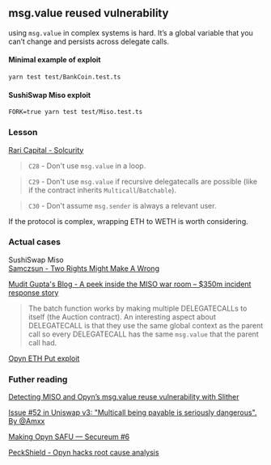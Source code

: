 ## msg.value reused vulnerability

using `msg.value` in complex systems is hard. It’s a global variable that you can’t change and persists across delegate calls.

#### Minimal example of exploit  
`yarn test test/BankCoin.test.ts`

#### SushiSwap Miso exploit      
`FORK=true yarn test test/Miso.test.ts`

### Lesson

[Rari Capital - Solcurity](https://github.com/Rari-Capital/solcurity#code)
> `C28` - Don't use `msg.value` in a loop.

> `C29` - Don't use `msg.value` if recursive delegatecalls are possible (like if the contract inherits `Multicall`/`Batchable`).

> `C30` - Don't assume `msg.sender` is always a relevant user.

If the protocol is complex, wrapping ETH to WETH is worth considering.

### Actual cases

SushiSwap Miso      
[Samczsun - Two Rights Might Make A Wrong](https://samczsun.com/two-rights-might-make-a-wrong/)

[Mudit Gupta's Blog - A peek inside the MISO war room – $350m incident response story](https://mudit.blog/miso-war-room/)

> The batch function works by making multiple DELEGATECALLs to itself (the Auction contract). An interesting aspect about DELEGATECALL is that they use the same global context as the parent call so every DELEGATECALL has the same `msg.value` that the parent call had.

[Opyn ETH Put exploit](https://medium.com/opyn/opyn-eth-put-exploit-post-mortem-1a009e3347a8)

### Futher reading

[Detecting MISO and Opyn’s msg.value reuse vulnerability with Slither](https://blog.trailofbits.com/2021/12/16/detecting-miso-and-opyns-msg-value-reuse-vulnerability-with-slither/)

[Issue #52 in Uniswap v3: "Multicall being payable is seriously dangerous". By @Amxx](https://github.com/OpenZeppelin/openzeppelin-contracts/pull/2608#:~:text=payable%20exploit%20analysis)

[Making Opyn SAFU — Secureum #6](https://secureum.substack.com/p/making-opyn-safu-secureum-6)

[PeckShield - Opyn hacks root cause analysis](https://peckshield.medium.com/opyn-hacks-root-cause-analysis-c65f3fe249db)